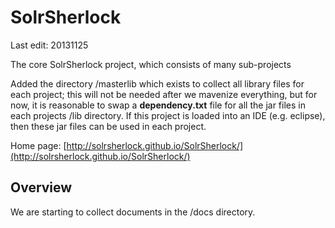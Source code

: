 SolrSherlock
============
Last edit: 20131125

The core SolrSherlock project, which consists of many sub-projects

Added the directory /masterlib which exists to collect all library files for each project; this will not be needed after we mavenize everything, but for now, it is reasonable to swap a **dependency.txt** file for all the jar files in each projects /lib directory. If this project is loaded into an IDE (e.g. eclipse), then these jar files can be used in each project.

Home page: [http://solrsherlock.github.io/SolrSherlock/](http://solrsherlock.github.io/SolrSherlock/)
## Overview ##
We are starting to collect documents in the /docs directory.